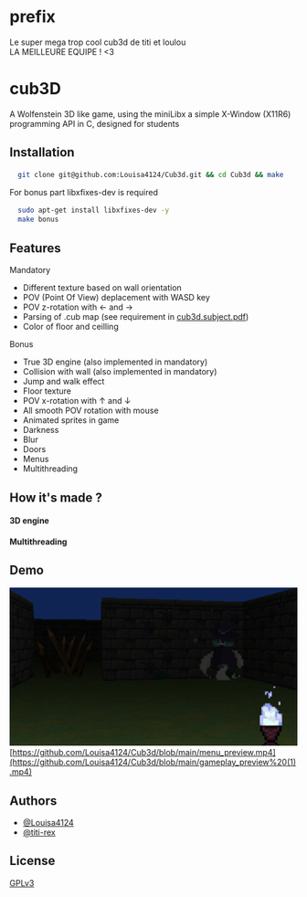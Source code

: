 # prefix
Le super mega trop cool cub3d de titi et loulou <br>
LA MEILLEURE EQUIPE ! <3


# cub3D

A Wolfenstein 3D like game, using the miniLibx a simple X-Window (X11R6) programming API in C, designed for students



## Installation


```bash
  git clone git@github.com:Louisa4124/Cub3d.git && cd Cub3d && make
```

For bonus part libxfixes-dev is required
```bash
  sudo apt-get install libxfixes-dev -y
  make bonus
```

    
## Features

Mandatory 
- Different texture based on wall orientation
- POV (Point Of View) deplacement with WASD key
- POV z-rotation with ← and →
- Parsing of .cub map (see requirement in [cub3d.subject.pdf](https://www.github.com/Louisa4124/Cub3d/blob/main/cub3d.subject.pdf))
- Color of floor and ceilling


Bonus 
- True 3D engine (also implemented in mandatory)
- Collision with wall (also implemented in mandatory)
- Jump and walk effect
- Floor texture
- POV x-rotation with ↑ and ↓
- All smooth POV rotation with mouse
- Animated sprites in game
- Darkness
- Blur
- Doors
- Menus
- Multithreading


## How it's made ?
#### 3D engine


#### Multithreading

## Demo
![screenshot of the game](https://raw.githubusercontent.com/Louisa4124/Cub3d/master/screenshot0.png)
[https://github.com/Louisa4124/Cub3d/blob/main/menu_preview.mp4](https://github.com/Louisa4124/Cub3d/blob/main/gameplay_preview%20(1).mp4)



## Authors

- [@Louisa4124](https://www.github.com/Louisa4124)
- [@titi-rex](https://www.github.com/titi-rex)


## License

[GPLv3](https://www.gnu.org/licenses/gpl-3.0.html)

